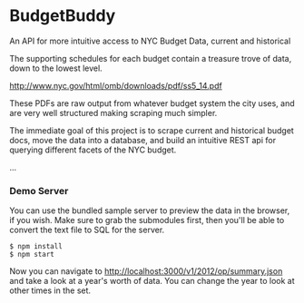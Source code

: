 BudgetBuddy
===========

An API for more intuitive access to NYC Budget Data, current and historical

The supporting schedules for each budget contain a treasure trove of data, down to the lowest level.

  http://www.nyc.gov/html/omb/downloads/pdf/ss5_14.pdf

These PDFs are raw output from whatever budget system the city uses, and are
very well structured making scraping much simpler.

The immediate goal of this project is to scrape current and historical budget
docs, move the data into a database, and build an intuitive REST api for
querying different facets of the NYC budget.

...

### Demo Server

You can use the bundled sample server to preview the data in the browser, if
you wish.  Make sure to grab the submodules first, then you'll be able to
convert the text file to SQL for the server.

```
$ npm install
$ npm start
```

Now you can navigate to [http://localhost:3000/v1/2012/op/summary.json]() and
take a look at a year's worth of data.  You can change the year to look at
other times in the set.
